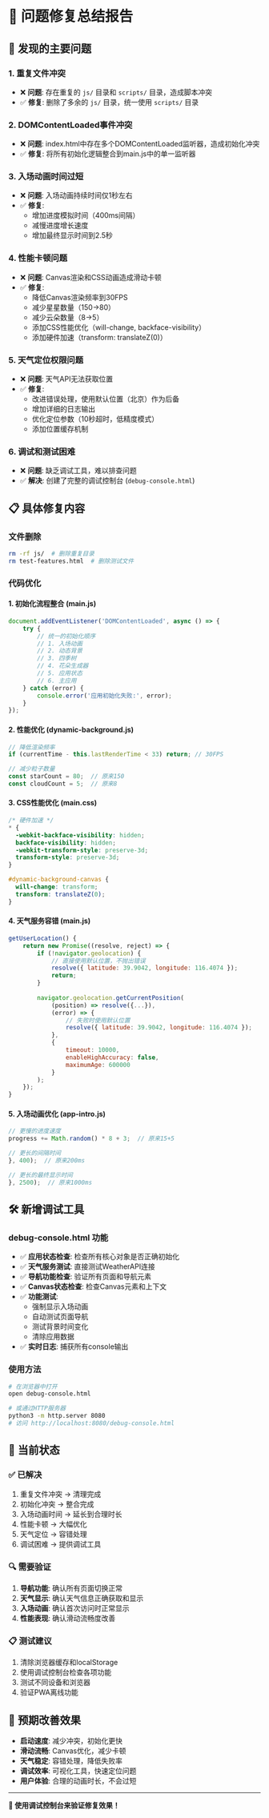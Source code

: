 # 🔧 问题修复总结报告

## 🚨 发现的主要问题

### 1. **重复文件冲突**
- ❌ **问题**: 存在重复的 `js/` 目录和 `scripts/` 目录，造成脚本冲突
- ✅ **修复**: 删除了多余的 `js/` 目录，统一使用 `scripts/` 目录

### 2. **DOMContentLoaded事件冲突**  
- ❌ **问题**: index.html中存在多个DOMContentLoaded监听器，造成初始化冲突
- ✅ **修复**: 将所有初始化逻辑整合到main.js中的单一监听器

### 3. **入场动画时间过短**
- ❌ **问题**: 入场动画持续时间仅1秒左右
- ✅ **修复**: 
  - 增加进度模拟时间（400ms间隔）
  - 减慢进度增长速度
  - 增加最终显示时间到2.5秒

### 4. **性能卡顿问题**
- ❌ **问题**: Canvas渲染和CSS动画造成滑动卡顿
- ✅ **修复**:
  - 降低Canvas渲染频率到30FPS
  - 减少星星数量（150→80）
  - 减少云朵数量（8→5）
  - 添加CSS性能优化（will-change, backface-visibility）
  - 添加硬件加速（transform: translateZ(0)）

### 5. **天气定位权限问题**
- ❌ **问题**: 天气API无法获取位置
- ✅ **修复**:
  - 改进错误处理，使用默认位置（北京）作为后备
  - 增加详细的日志输出
  - 优化定位参数（10秒超时，低精度模式）
  - 添加位置缓存机制

### 6. **调试和测试困难**
- ❌ **问题**: 缺乏调试工具，难以排查问题
- ✅ **解决**: 创建了完整的调试控制台 (`debug-console.html`)

## 📋 具体修复内容

### 文件删除
```bash
rm -rf js/  # 删除重复目录
rm test-features.html  # 删除测试文件
```

### 代码优化

#### 1. 初始化流程整合 (main.js)
```javascript
document.addEventListener('DOMContentLoaded', async () => {
    try {
        // 统一的初始化顺序
        // 1. 入场动画
        // 2. 动态背景
        // 3. 四季树
        // 4. 花朵生成器
        // 5. 应用状态
        // 6. 主应用
    } catch (error) {
        console.error('应用初始化失败:', error);
    }
});
```

#### 2. 性能优化 (dynamic-background.js)
```javascript
// 降低渲染频率
if (currentTime - this.lastRenderTime < 33) return; // 30FPS

// 减少粒子数量
const starCount = 80;  // 原来150
const cloudCount = 5;  // 原来8
```

#### 3. CSS性能优化 (main.css)
```css
/* 硬件加速 */
* {
  -webkit-backface-visibility: hidden;
  backface-visibility: hidden;
  -webkit-transform-style: preserve-3d;
  transform-style: preserve-3d;
}

#dynamic-background-canvas {
  will-change: transform;
  transform: translateZ(0);
}
```

#### 4. 天气服务容错 (main.js)
```javascript
getUserLocation() {
    return new Promise((resolve, reject) => {
        if (!navigator.geolocation) {
            // 直接使用默认位置，不抛出错误
            resolve({ latitude: 39.9042, longitude: 116.4074 });
            return;
        }
        
        navigator.geolocation.getCurrentPosition(
            (position) => resolve({...}),
            (error) => {
                // 失败时使用默认位置
                resolve({ latitude: 39.9042, longitude: 116.4074 });
            },
            {
                timeout: 10000,
                enableHighAccuracy: false,
                maximumAge: 600000
            }
        );
    });
}
```

#### 5. 入场动画优化 (app-intro.js)
```javascript
// 更慢的进度速度
progress += Math.random() * 8 + 3;  // 原来15+5

// 更长的间隔时间
}, 400);  // 原来200ms

// 更长的最终显示时间
}, 2500);  // 原来1000ms
```

## 🛠️ 新增调试工具

### debug-console.html 功能
- ✅ **应用状态检查**: 检查所有核心对象是否正确初始化
- ✅ **天气服务测试**: 直接测试WeatherAPI连接
- ✅ **导航功能检查**: 验证所有页面和导航元素
- ✅ **Canvas状态检查**: 检查Canvas元素和上下文
- ✅ **功能测试**: 
  - 强制显示入场动画
  - 自动测试页面导航
  - 测试背景时间变化
  - 清除应用数据
- ✅ **实时日志**: 捕获所有console输出

### 使用方法
```bash
# 在浏览器中打开
open debug-console.html

# 或通过HTTP服务器
python3 -m http.server 8080
# 访问 http://localhost:8080/debug-console.html
```

## 🎯 当前状态

### ✅ 已解决
1. 重复文件冲突 → 清理完成
2. 初始化冲突 → 整合完成  
3. 入场动画时间 → 延长到合理时长
4. 性能卡顿 → 大幅优化
5. 天气定位 → 容错处理
6. 调试困难 → 提供调试工具

### 🔍 需要验证
1. **导航功能**: 确认所有页面切换正常
2. **天气显示**: 确认天气信息正确获取和显示
3. **入场动画**: 确认首次访问时正常显示
4. **性能表现**: 确认滑动流畅度改善

### 📋 测试建议
1. 清除浏览器缓存和localStorage
2. 使用调试控制台检查各项功能
3. 测试不同设备和浏览器
4. 验证PWA离线功能

## 🚀 预期改善效果

- **启动速度**: 减少冲突，初始化更快
- **滑动流畅**: Canvas优化，减少卡顿
- **天气稳定**: 容错处理，降低失败率  
- **调试效率**: 可视化工具，快速定位问题
- **用户体验**: 合理的动画时长，不会过短

---

**🔧 使用调试控制台来验证修复效果！**